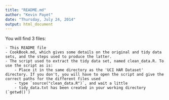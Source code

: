```yaml
---
title: "README.md"
author: "Kevin Payet"
date: "Thursday, July 24, 2014"
output: html_document
---
```


You will find 3 files:

    - This README file
    - CookBook.md, which gives some details on the original and tidy data sets, and the steps used to produce the latter.
    - The script used to extract the tidy data set, named clean_data.R. To use the script as is:
        - Place it in the same directory as the 'UCI HAR Dataset' directory. If you don't, you will have to open the script and give the correct paths for the different files used
        - type `source("clean_data.R")`, and wait a little
        - tidy_data.txt has been created in your working directory (`getwd()`)
